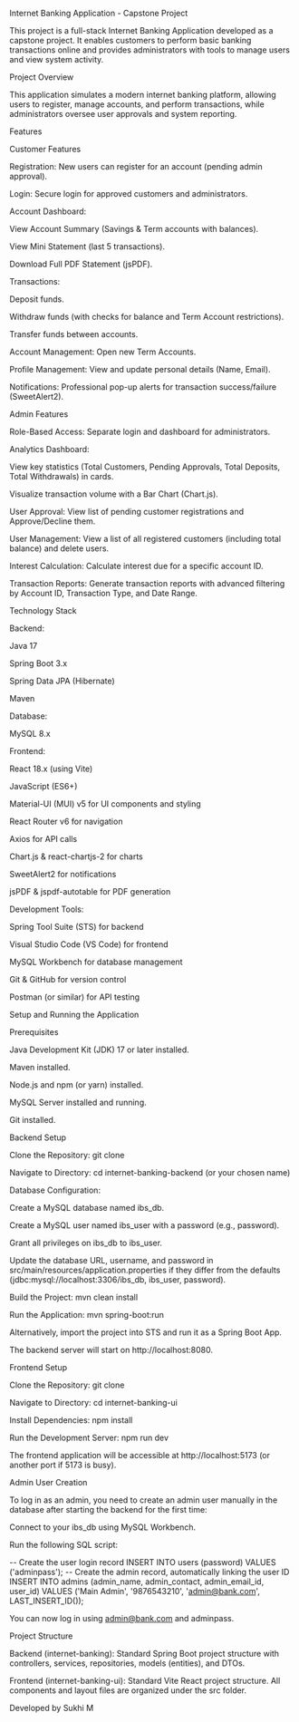 Internet Banking Application - Capstone Project

This project is a full-stack Internet Banking Application developed as a capstone project. It enables customers to perform basic banking transactions online and provides administrators with tools to manage users and view system activity.

Project Overview

This application simulates a modern internet banking platform, allowing users to register, manage accounts, and perform transactions, while administrators oversee user approvals and system reporting.

Features

Customer Features

Registration: New users can register for an account (pending admin approval).

Login: Secure login for approved customers and administrators.

Account Dashboard:

View Account Summary (Savings & Term accounts with balances).

View Mini Statement (last 5 transactions).

Download Full PDF Statement (jsPDF).

Transactions:

Deposit funds.

Withdraw funds (with checks for balance and Term Account restrictions).

Transfer funds between accounts.

Account Management: Open new Term Accounts.

Profile Management: View and update personal details (Name, Email).

Notifications: Professional pop-up alerts for transaction success/failure (SweetAlert2).

Admin Features

Role-Based Access: Separate login and dashboard for administrators.

Analytics Dashboard:

View key statistics (Total Customers, Pending Approvals, Total Deposits, Total Withdrawals) in cards.

Visualize transaction volume with a Bar Chart (Chart.js).

User Approval: View list of pending customer registrations and Approve/Decline them.

User Management: View a list of all registered customers (including total balance) and delete users.

Interest Calculation: Calculate interest due for a specific account ID.

Transaction Reports: Generate transaction reports with advanced filtering by Account ID, Transaction Type, and Date Range.

Technology Stack

Backend:

Java 17

Spring Boot 3.x

Spring Data JPA (Hibernate)

Maven

Database:

MySQL 8.x

Frontend:

React 18.x (using Vite)

JavaScript (ES6+)

Material-UI (MUI) v5 for UI components and styling

React Router v6 for navigation

Axios for API calls

Chart.js & react-chartjs-2 for charts

SweetAlert2 for notifications

jsPDF & jspdf-autotable for PDF generation

Development Tools:

Spring Tool Suite (STS) for backend

Visual Studio Code (VS Code) for frontend

MySQL Workbench for database management

Git & GitHub for version control

Postman (or similar) for API testing

Setup and Running the Application

Prerequisites

Java Development Kit (JDK) 17 or later installed.

Maven installed.

Node.js and npm (or yarn) installed.

MySQL Server installed and running.

Git installed.

Backend Setup

Clone the Repository: git clone <your-backend-repo-url>

Navigate to Directory: cd internet-banking-backend (or your chosen name)

Database Configuration:

Create a MySQL database named ibs_db.

Create a MySQL user named ibs_user with a password (e.g., password).

Grant all privileges on ibs_db to ibs_user.

Update the database URL, username, and password in src/main/resources/application.properties if they differ from the defaults (jdbc:mysql://localhost:3306/ibs_db, ibs_user, password).

Build the Project: mvn clean install

Run the Application: mvn spring-boot:run

Alternatively, import the project into STS and run it as a Spring Boot App.

The backend server will start on http://localhost:8080.

Frontend Setup

Clone the Repository: git clone <your-frontend-repo-url>

Navigate to Directory: cd internet-banking-ui

Install Dependencies: npm install

Run the Development Server: npm run dev

The frontend application will be accessible at http://localhost:5173 (or another port if 5173 is busy).

Admin User Creation

To log in as an admin, you need to create an admin user manually in the database after starting the backend for the first time:

Connect to your ibs_db using MySQL Workbench.

Run the following SQL script:

-- Create the user login record
INSERT INTO users (password) VALUES ('adminpass'); 
-- Create the admin record, automatically linking the user ID
INSERT INTO admins (admin_name, admin_contact, admin_email_id, user_id) 
VALUES ('Main Admin', '9876543210', 'admin@bank.com', LAST_INSERT_ID());


You can now log in using admin@bank.com and adminpass.

Project Structure

Backend (internet-banking): Standard Spring Boot project structure with controllers, services, repositories, models (entities), and DTOs.

Frontend (internet-banking-ui): Standard Vite React project structure. All components and layout files are organized under the src folder.

Developed by Sukhi M

